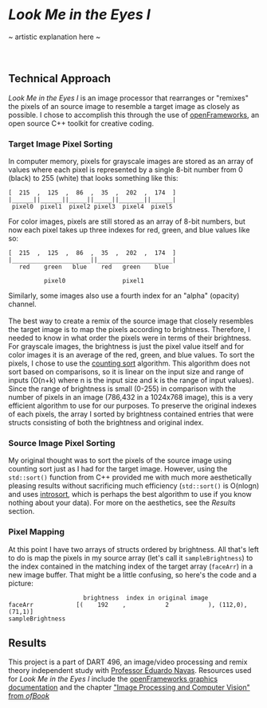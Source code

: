 # _Look Me in the Eyes I_
~ artistic explanation here ~
<br><br><br>
## Technical Approach
_Look Me in the Eyes I_ is an image processor that rearranges or "remixes" the pixels of an source image to resemble a target image as closely as possible. I chose to accomplish this through the use of [openFrameworks](https://openframeworks.cc), an open source C++ toolkit for creative coding.
### Target Image Pixel Sorting
In computer memory, pixels for grayscale images are stored as an array of values where each pixel is represented by a single 8-bit number from 0 (black) to 255 (white) that looks something like this:
```
[  215  ,  125  ,  86  ,  35  ,  202  ,  174  ]
|______||______||_____||_____||_______||______|
 pixel0  pixel1  pixel2 pixel3  pixel4  pixel5

```
For color images, pixels are still stored as an array of 8-bit numbers, but now each pixel takes up three indexes for red, green, and blue values like so:
```
[  215  ,  125  ,  86  ,  35  ,  202  ,  174  ]
|______________________||_____________________|
   red    green   blue    red   green    blue

          pixel0                pixel1
```
Similarly, some images also use a fourth index for an "alpha" (opacity) channel. <br><br>
The best way to create a remix of the source image that closely resembles the target image is to map the pixels according to brightness. Therefore, I needed to know in what order the pixels were in terms of their brightness. For grayscale images, the brightness is just the pixel value itself and for color images it is an average of the red, green, and blue values. To sort the pixels, I chose to use the [counting sort](https://www.geeksforgeeks.org/counting-sort/) algorithm. This algorithm does not sort based on comparisons, so it is linear on the input size and range of inputs (O(n+k) where n is the input size and k is the range of input values). Since the range of brightness is small (0-255) in comparison with the number of pixels in an image (786,432 in a 1024x768 image), this is a very efficient algorithm to use for our purposes. To preserve the original indexes of each pixels, the array I sorted by brightness contained entries that were structs consisting of both the brightness and original index.

### Source Image Pixel Sorting
My original thought was to sort the pixels of the source image using counting sort just as I had for the target image. However, using the `std::sort()` function from C++ provided me with much more aesthetically pleasing results without sacrificing much efficiency (`std::sort()` is O(nlogn) and uses [introsort](https://www.geeksforgeeks.org/internal-details-of-stdsort-in-c/), which is perhaps the best algorithm to use if you know nothing about your data). For more on the aesthetics, see the *Results* section.

### Pixel Mapping
At this point I have two arrays of structs ordered by brightness. All that's left to do is map the pixels in my source array (let's call it `sampleBrightness`) to the index contained in the matching index of the target array (`faceArr`) in a new image buffer. That might be a little confusing, so here's the code and a picture:
```
                     brightness  index in original image
faceArr            [(    192    ,           2           ), (112,0), (71,1)]
sampleBrightness
```

## Results

This project is a part of DART 496, an image/video processing and remix theory independent study with [Professor Eduardo Navas](http://navasse.net/docs/index.php). Resources used for _Look Me in the Eyes I_ include the [openFrameworks graphics documentation](https://openframeworks.cc/documentation/graphics/) and the chapter ["Image Processing and Computer Vision" from _ofBook_](https://openframeworks.cc/ofBook/chapters/image_processing_computer_vision.html)
